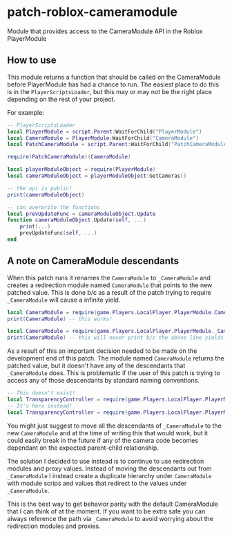 # patch-roblox-cameramodule
Module that provides access to the CameraModule API in the Roblox PlayerModule

## How to use
This module returns a function that should be called on the CameraModule before PlayerModule has had a chance to run. The easiest place to do this is in the `PlayerScriptsLoader`, but this may or may not be the right place depending on the rest of your project.

For example:

```Lua
-- PlayerScriptsLoader
local PlayerModule = script.Parent:WaitForChild("PlayerModule")
local CameraModule = PlayerModule:WaitForChild("CameraModule")
local PatchCameraModule = script.Parent:WaitForChild("PatchCameraModule")

require(PatchCameraModule)(CameraModule)

local playerModuleObject = require(PlayerModule)
local cameraModuleObject = playerModuleObject:GetCameras()

-- the api is public!
print(cameraModuleObject)

-- can overwrite the functions
local prevUpdateFunc = cameraModuleObject.Update
function cameraModuleObject.Update(self, ...)
	print(...)
	prevUpdateFunc(self, ...)
end
```

## A note on CameraModule descendants
When this patch runs it renames the `CameraModule` to `_CameraModule` and creates a redirection module named `CameraModule` that points to the new patched value. This is done b/c as a result of the patch trying to require `_CameraModule` will cause a infinite yield.

```Lua
local CameraModule = require(game.Players.LocalPlayer.PlayerModule.CameraModule)
print(CameraModule) -- this works!

local CameraModule = require(game.Players.LocalPlayer.PlayerModule._CameraModule)
print(CameraModule) -- this will never print b/c the above line yields forever!
```

As a result of this an important decision needed to be made on the development end of this patch. The module named `CameraModule` returns the patched value, but it doesn't have any of the descendants that `_CameraModule` does. This is problematic if the user of this patch is trying to access any of those descendants by standard naming conventions.

```Lua
-- This doesn't exist!
local TransparencyController = require(game.Players.LocalPlayer.PlayerModule.CameraModule.TransparencyController)
-- It's here instead!
local TransparencyController = require(game.Players.LocalPlayer.PlayerModule._CameraModule.TransparencyController)
```

You might just suggest to move all the descendants of `_CameraModule` to the new `CameraModule` and at the time of writing this that would work, but it could easily break in the future if any of the camera code becomes dependant on the expected parent-child relationship.

The solution I decided to use instead is to continue to use redirection modules and proxy values. Instead of moving the descendants out from `_CameraModule` I instead create a duplicate hierarchy under `CameraModule` with module scrips and values that redirect to the values under `_CameraModule`.

This is the best way to get behavior parity with the default CameraModule that I can think of at the moment. If you want to be extra safe you can always reference the path via `_CameraModule` to avoid worrying about the redirection modules and proxies.